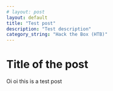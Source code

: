 ```yaml
---
# layout: post
layout: default
title: "Test post"
description: "Test description"
category_string: "Hack the Box (HTB)"
---
```

# Title of the post

Oi oi this is a test post